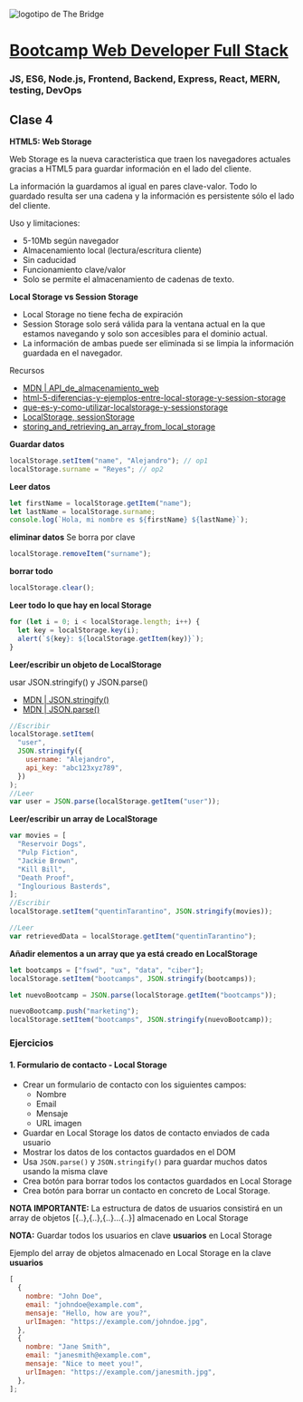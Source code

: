 ![logotipo de The Bridge](https://user-images.githubusercontent.com/27650532/77754601-e8365180-702b-11ea-8bed-5bc14a43f869.png "logotipo de The Bridge")

# [Bootcamp Web Developer Full Stack](https://www.thebridge.tech/bootcamps/bootcamp-fullstack-developer/)

### JS, ES6, Node.js, Frontend, Backend, Express, React, MERN, testing, DevOps

## Clase 4

**HTML5: Web Storage**

Web Storage es la nueva caracteristica que traen los navegadores actuales gracias a HTML5 para guardar información en el lado del cliente.

La información la guardamos al igual en pares clave-valor. Todo lo guardado resulta ser una cadena y la información es persistente sólo el lado del cliente.

Uso y limitaciones:

- 5-10Mb según navegador
- Almacenamiento local (lectura/escritura cliente)
- Sin caducidad
- Funcionamiento clave/valor
- Solo se permite el almacenamiento de cadenas de texto.

**Local Storage vs Session Storage**

- Local Storage no tiene fecha de expiración
- Session Storage solo será válida para la ventana actual en la que estamos navegando y solo son accesibles para el dominio actual.
- La información de ambas puede ser eliminada si se limpia la información guardada en el navegador.

Recursos

- [MDN | API_de_almacenamiento_web](https://developer.mozilla.org/es/docs/Web/API/API_de_almacenamiento_web)
- [html-5-diferencias-y-ejemplos-entre-local-storage-y-session-storage](https://anexsoft.com/html-5-diferencias-y-ejemplos-entre-local-storage-y-session-storage)
- [que-es-y-como-utilizar-localstorage-y-sessionstorage](https://ed.team/blog/que-es-y-como-utilizar-localstorage-y-sessionstorage)
- [LocalStorage, sessionStorage](https://javascript.info/localstorage)
- [storing_and_retrieving_an_array_from_local_storage](https://www.kirupa.com/html5/storing_and_retrieving_an_array_from_local_storage.htm)

**Guardar datos**

```javascript
localStorage.setItem("name", "Alejandro"); // op1
localStorage.surname = "Reyes"; // op2
```

**Leer datos**

```javascript
let firstName = localStorage.getItem("name");
let lastName = localStorage.surname;
console.log(`Hola, mi nombre es ${firstName} ${lastName}`);
```

**eliminar datos**
Se borra por clave

```javascript
localStorage.removeItem("surname");
```

**borrar todo**

```javascript
localStorage.clear();
```

**Leer todo lo que hay en local Storage**

```javascript
for (let i = 0; i < localStorage.length; i++) {
  let key = localStorage.key(i);
  alert(`${key}: ${localStorage.getItem(key)}`);
}
```

**Leer/escribir un objeto de LocalStorage**

usar JSON.stringify() y JSON.parse()

- [MDN | JSON.stringify()](https://developer.mozilla.org/es/docs/Web/JavaScript/Referencia/Objetos_globales/JSON/stringify)
- [MDN | JSON.parse()](https://developer.mozilla.org/es/docs/Web/JavaScript/Referencia/Objetos_globales/JSON/parse)

```javascript
//Escribir
localStorage.setItem(
  "user",
  JSON.stringify({
    username: "Alejandro",
    api_key: "abc123xyz789",
  })
);
//Leer
var user = JSON.parse(localStorage.getItem("user"));
```

**Leer/escribir un array de LocalStorage**

```javascript
var movies = [
  "Reservoir Dogs",
  "Pulp Fiction",
  "Jackie Brown",
  "Kill Bill",
  "Death Proof",
  "Inglourious Basterds",
];
//Escribir
localStorage.setItem("quentinTarantino", JSON.stringify(movies));

//Leer
var retrievedData = localStorage.getItem("quentinTarantino");
```

**Añadir elementos a un array que ya está creado en LocalStorage**

```javascript
let bootcamps = ["fswd", "ux", "data", "ciber"];
localStorage.setItem("bootcamps", JSON.stringify(bootcamps));

let nuevoBootcamp = JSON.parse(localStorage.getItem("bootcamps"));

nuevoBootcamp.push("marketing");
localStorage.setItem("bootcamps", JSON.stringify(nuevoBootcamp));
```

### Ejercicios

#### 1. Formulario de contacto - Local Storage

- Crear un formulario de contacto con los siguientes campos:
  - Nombre
  - Email
  - Mensaje
  - URL imagen
- Guardar en Local Storage los datos de contacto enviados de cada usuario
- Mostrar los datos de los contactos guardados en el DOM
- Usa `JSON.parse()` y `JSON.stringify()` para guardar muchos datos usando la misma clave
- Crea botón para borrar todos los contactos guardados en Local Storage
- Crea botón para borrar un contacto en concreto de Local Storage.

**NOTA IMPORTANTE:** La estructura de datos de usuarios consistirá en un array de objetos [{..},{..},{..}...{..}] almacenado en Local Storage

**NOTA:** Guardar todos los usuarios en clave **usuarios** en Local Storage 

Ejemplo del array de objetos almacenado en Local Storage en la clave **usuarios**
```js
[
  {
    nombre: "John Doe",
    email: "johndoe@example.com",
    mensaje: "Hello, how are you?",
    urlImagen: "https://example.com/johndoe.jpg",
  },
  {
    nombre: "Jane Smith",
    email: "janesmith@example.com",
    mensaje: "Nice to meet you!",
    urlImagen: "https://example.com/janesmith.jpg",
  },
];
```
